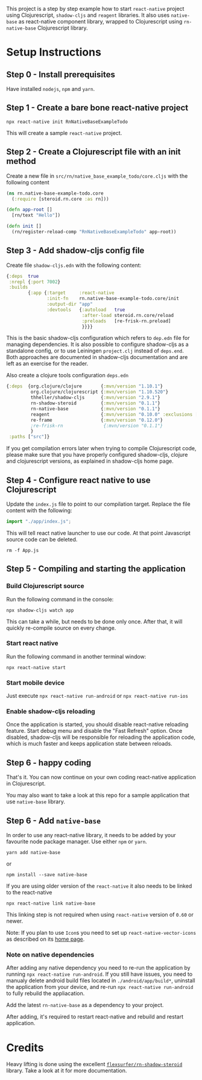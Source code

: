 This project is a step by step example how to start `react-native` project using Clojurescript, `shadow-cljs` and `reagent` libraries. It also uses `native-base` as react-native component library, wrapped to Clojurescript using `rn-native-base` Clojurescript library. 

# Setup Instructions

## Step 0 - Install prerequisites
Have installed `nodejs`, `npm` and `yarn`.

## Step 1 - Create a bare bone react-native project
```
npx react-native init RnNativeBaseExampleTodo
```
This will create a sample `react-native` project.

## Step 2 - Create a Clojurescript file with an init method
Create a new file in `src/rn/native_base_example_todo/core.cljs` with the following content
```Clojure
(ns rn.native-base-example-todo.core
  (:require [steroid.rn.core :as rn]))

(defn app-root []
  [rn/text "Hello"])

(defn init []
  (rn/register-reload-comp "RnNativeBaseExampleTodo" app-root)) 
```

## Step 3 - Add shadow-cljs config file
Create file `shadow-cljs.edn` with the following content:
```Clojure
{:deps  true
 :nrepl {:port 7002}
 :builds
        {:app {:target     :react-native
               :init-fn    rn.native-base-example-todo.core/init
               :output-dir "app"
               :devtools   {:autoload   true
                            :after-load steroid.rn.core/reload
                            :preloads   [re-frisk-rn.preload]
                            }}}}
```
This is the basic shadow-cljs configuration which refers to `dep.edn` file for managing dependencies. It is also possible to configure shadow-cljs as a standalone config, or to use Leiningen `project.clj` instead of `deps.end`. Both approaches are documented in shadow-cljs documentation and are left as an exercise for the reader.

Also create a clojure tools configuration `deps.edn`
```Clojure
{:deps  {org.clojure/clojure       {:mvn/version "1.10.1"}
         org.clojure/clojurescript {:mvn/version "1.10.520"}
         thheller/shadow-cljs      {:mvn/version "2.9.1"}
         rn-shadow-steroid         {:mvn/version "0.1.1"}
         rn-native-base            {:mvn/version "0.1.1"}
         reagent                   {:mvn/version "0.10.0" :exclusions [cljsjs/react cljsjs/react-dom]}
         re-frame                  {:mvn/version "0.12.0"}
         ;re-frisk-rn               {:mvn/version "0.1.1"}
         }
 :paths ["src"]}
```
If you get compilation errors later when trying to compile Clojurescript code, please make sure that you have properly configured shadow-cljs, clojure and clojurescript versions, as explained in shadow-cljs home page.

## Step 4 - Configure react native to use Clojurescript
Update the `index.js` file to point to our compilation target. Replace the file content with the following:
```Javascript
import "./app/index.js";
```
This will tell react native launcher to use our code. At that point Javascript source code can be deleted.
```
rm -f App.js
```

## Step 5 - Compiling and starting the application

### Build Clojurescript source
Run the following command in the console:
```
npx shadow-cljs watch app
```
This can take a while, but needs to be done only once. After that, it will quickly re-compile source on every change.

### Start react native
Run the following command in another terminal window:
```
npx react-native start
```

### Start mobile device
Just execute `npx react-native run-android` or `npx react-native run-ios`

### Enable shadow-cljs reloading
Once the application is started, you should disable react-native reloading feature. Start debug menu and disable the "Fast Refresh" option. Once disabled, shadow-cljs will be responsible for reloading the application code, which is much faster and keeps application state between reloads.

## Step 6 - happy coding
That's it. You can now continue on your own coding react-native application in Clojurescript.

You may also want to take a look at this repo for a sample application that use `native-base` library.

## Step 6 - Add `native-base`
In order to use any react-native library, it needs to be added by your favourite node package manager. Use either  `npm` or `yarn`.
```
yarn add native-base
```
or
```
npm install --save native-base
```
If you are using older version of the `react-native` it also needs to be linked to the react-native
```
npx react-native link native-base
```
This linking step is not required when using `react-native` version of `0.60` or newer.

Note: If you plan to use `Icon`s you need to set up `react-native-vector-icons` as described on its [home page](https://github.com/oblador/react-native-vector-icons).

### Note on native dependencies
After adding any native dependency you need to re-run the application by running `npx react-native run-android`. If you still have issues, you need to manualy delete android build files located in `./android/app/build*`, uninstall the application from your device, and re-run `npx react-native run-android` to fully rebuild the appliacation.

Add the latest `rn-native-base` as a dependency to your project.

After adding, it's required to restart react-native and rebuild and restart application.


# Credits

Heavy lifting is done using the excellent [`flexsurfer/rn-shadow-steroid`](/flexsurfer/rn-shadow-steroid) library. Take a look at it for more documentation.
